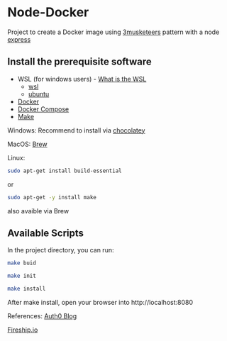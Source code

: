 # Node-Docker
Project to create a Docker image using [3musketeers](https://3musketeers.io/) pattern with a node [express](https://expressjs.com/) 

## Install the prerequisite software 
* WSL (for windows users) - [What is the WSL](https://docs.microsoft.com/en-us/windows/wsl/about)
    * [wsl](https://docs.microsoft.com/en-us/windows/wsl/install)  
    * [ubuntu](https://ubuntu.com/wsl)
* [Docker](https://docs.docker.com/engine/install/)
* [Docker Compose](https://docs.docker.com/compose/install/)
* [Make](https://www.gnu.org/software/make/)

Windows: Recommend to install via [chocolatey](https://community.chocolatey.org/packages/make) 

MacOS: [Brew](https://formulae.brew.sh/formula/make)

Linux: 
```sh
sudo apt-get install build-essential
```
or 
```sh
sudo apt-get -y install make
```
also avaible via Brew

## Available Scripts

In the project directory, you can run:
```sh
make buid
```
```sh
make init
```

```sh
make install
```

After make install, open your browser into http://localhost:8080

References:
[Auth0 Blog](https://auth0.com/blog/use-docker-to-create-a-node-development-environment/#-a-class--toc-target--id--creating-the-project-foundation----a-Creating-the-Project-Foundation)

[Fireship.io](https://fireship.io/lessons/docker-basics-tutorial-nodejs/)
